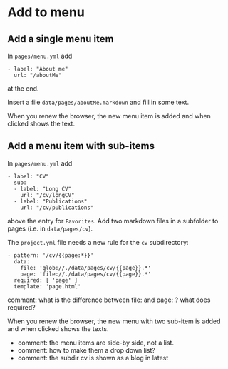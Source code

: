 # Add to menu

## Add a single menu item

In `pages/menu.yml` add
```
- label: "About me"
  url: "/aboutMe"
```
at the end. 

Insert a file `data/pages/aboutMe.markdown` and fill in some text. 

When you renew the browser, the new menu item is added and when clicked shows the text. 

## Add a menu item with sub-items

In `pages/menu.yml` add
```
- label: "CV"
  sub:
  - label: "Long CV"
    url: "/cv/longCV"
  - label: "Publications"
    url: "/cv/publications"
```
above the entry for `Favorites`. Add two markdown files in a subfolder to pages (i.e. in `data/pages/cv`). 

The `project.yml` file needs a new rule for the `cv` subdirectory: 
```
- pattern: '/cv/{{page:*}}'
  data:
    file: 'glob://./data/pages/cv/{{page}}.*'
    page: 'file://./data/pages/cv/{{page}}.*'
  required: [ 'page' ]
  template: 'page.html'
```

comment: what is the difference between file: and page: ? what does required?

When you renew the browser, the new menu with two sub-item is added and when clicked shows the texts. 

- comment: the menu items are side-by side, not a list. 
- comment: how to make them a drop down list? 
- comment: the subdir cv is shown as a blog in latest 
 
